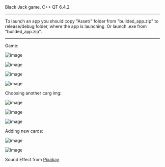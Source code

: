 Black Jack game.
C++ 
QT 6.4.2


---

To launch an app you should copy "Asset/" folder from "builded_app.zip" to release/debug folder, where the app is launching. Or launch .exe from "builded_app.zip".

---



Game:

![image](https://user-images.githubusercontent.com/75172188/225592469-f7463622-fc0a-4eac-be6e-8c164df56bcc.png)

![image](https://user-images.githubusercontent.com/75172188/225592565-c2831d28-bf18-4984-ab25-3e681eb76101.png)

![image](https://user-images.githubusercontent.com/75172188/225592640-175bfbb5-5594-4b45-b73a-273cc9221ede.png)

![image](https://user-images.githubusercontent.com/75172188/225592738-7b19b673-0a54-46b0-8ea0-88bd1a62b15b.png)


Choosing another carg img:

![image](https://user-images.githubusercontent.com/75172188/225592858-3712fe16-cd56-4ad8-a57d-dcb1fd90eace.png)

![image](https://user-images.githubusercontent.com/75172188/225592948-23136fac-2399-4335-a8dd-cdaa2a018503.png)

![image](https://user-images.githubusercontent.com/75172188/225592982-5f0306e9-6e5b-49f6-ae33-096aea632d02.png)

Adding new cards:

![image](https://user-images.githubusercontent.com/75172188/225593110-2b8d34e5-a786-4d37-91ef-6d853314225c.png)


![image](https://user-images.githubusercontent.com/75172188/225593269-15888f37-5335-4d08-9817-e9a51db82225.png)



Sound Effect from <a href="https://pixabay.com//?utm_source=link-attribution&amp;utm_medium=referral&amp;utm_campaign=music&amp;utm_content=140881">Pixabay</a>

